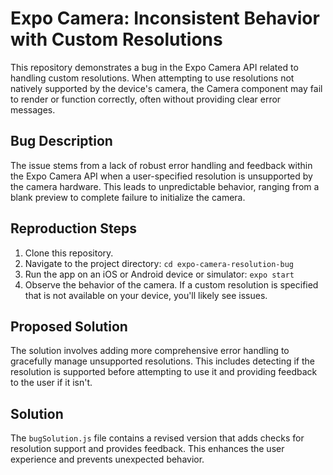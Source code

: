 # Expo Camera: Inconsistent Behavior with Custom Resolutions

This repository demonstrates a bug in the Expo Camera API related to handling custom resolutions. When attempting to use resolutions not natively supported by the device's camera, the Camera component may fail to render or function correctly, often without providing clear error messages.

## Bug Description
The issue stems from a lack of robust error handling and feedback within the Expo Camera API when a user-specified resolution is unsupported by the camera hardware. This leads to unpredictable behavior, ranging from a blank preview to complete failure to initialize the camera.

## Reproduction Steps
1. Clone this repository.
2. Navigate to the project directory: `cd expo-camera-resolution-bug`
3. Run the app on an iOS or Android device or simulator: `expo start`
4. Observe the behavior of the camera. If a custom resolution is specified that is not available on your device, you'll likely see issues.

## Proposed Solution
The solution involves adding more comprehensive error handling to gracefully manage unsupported resolutions.  This includes detecting if the resolution is supported before attempting to use it and providing feedback to the user if it isn't.

## Solution
The `bugSolution.js` file contains a revised version that adds checks for resolution support and provides feedback. This enhances the user experience and prevents unexpected behavior.